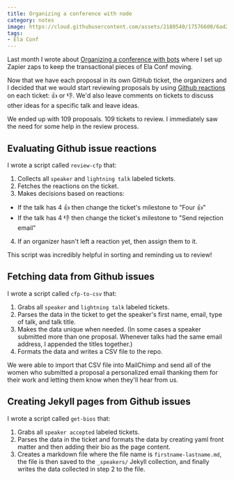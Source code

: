 ```yaml
---
title: Organizing a conference with node
category: notes
image: https://cloud.githubusercontent.com/assets/2180540/17576600/6ad2076e-5f42-11e6-8b3a-d2ca29823192.png
tags:
- Ela Conf
---
```


Last month I wrote about [Organizing a conference with bots](http://katydecorah.com/notes/ela-conf-bots/) where I set up Zapier zaps to keep the transactional pieces of Ela Conf moving.

Now that we have each proposal in its own GitHub ticket, the organizers and I decided that we would start reviewing proposals by using [Github reactions](https://developer.github.com/v3/reactions/) on each ticket: :+1: or :-1:. We'd also leave comments on tickets to discuss other ideas for a specific talk and leave ideas.

We ended up with 109 proposals. 109 tickets to review. I immediately saw the need for some help in the review process.

## Evaluating Github issue reactions

I wrote a script called `review-cfp` that:

1. Collects all `speaker` and `lightning talk` labeled tickets.
2. Fetches the reactions on the ticket.
3. Makes decisions based on reactions:
  + If the talk has 4 :+1: then change the ticket's milestone to "Four :+1:"
  + If the talk has 4 :-1: then change the ticket's milestone to "Send rejection email"
4. If an organizer hasn't left a reaction yet, then assign them to it.

<script src="https://gist.github.com/katydecorah/9b1da3866ff610af0fdddc515349df99.js"></script>

This script was incredibly helpful in sorting and reminding us to review!

## Fetching data from Github issues

I wrote a script called `cfp-to-csv` that:

1. Grabs all `speaker` and `lightning talk` labeled tickets.
2. Parses the data in the ticket to get the speaker's first name, email, type of talk, and talk title.
3. Makes the data unique when needed. (In some cases a speaker submitted more than one proposal. Whenever talks had the same email address, I appended the titles together.)
4. Formats the data and writes a CSV file to the repo.

<script src="https://gist.github.com/katydecorah/19207735647baca8fcdbe41eaed8c90b.js"></script>

We were able to import that CSV file into MailChimp and send all of the women who submitted a proposal a personalized email thanking them for their work and letting them know when they'll hear from us.

## Creating Jekyll pages from Github issues

I wrote a script called `get-bios` that:

1. Grabs all `speaker accepted` labeled tickets.
2. Parses the data in the ticket and formats the data by creating yaml front matter and then adding their bio as the page content.
3. Creates a markdown file where the file name is `firstname-lastname.md`, the file is then saved to the `_speakers/` Jekyll collection, and finally writes the data collected in step 2 to the file.

<script src="https://gist.github.com/katydecorah/55f2b131fec12aa48cae30c24c47cfa0.js"></script>

